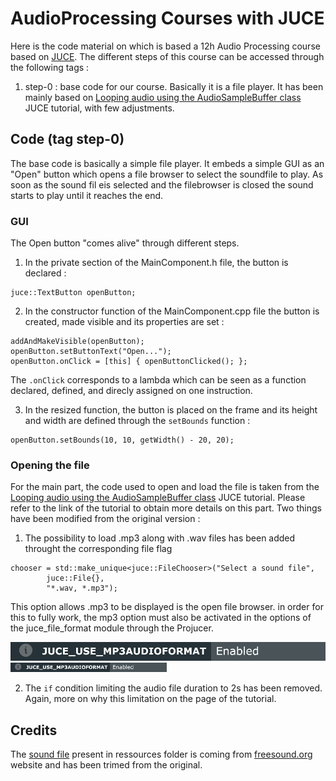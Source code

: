 # AudioProcessing Courses with JUCE

Here is the code material on which is based a 12h Audio Processing course based on [JUCE](http://juce.com).
The different steps of this course can be accessed through the following tags :

1. step-0 : base code for our course. Basically it is a file player. It has been mainly based on [Looping audio using the AudioSampleBuffer class](https://docs.juce.com/master/tutorial_looping_audio_sample_buffer.html) JUCE tutorial, with few adjustments.


## Code (tag step-0)

The base code is basically a simple file player. It embeds a simple GUI as an "Open" button which opens a file browser to select the soundfile to play.
As soon as the sound fil eis selected and the filebrowser is closed the sound starts to play until it reaches the end.

### GUI
The Open button "comes alive" through different steps.

1. In the private section of the MainComponent.h file, the button is declared :
```
juce::TextButton openButton;
```

2. In the constructor function of the MainComponent.cpp file the button is created, made visible and its properties are set : 
```
addAndMakeVisible(openButton);
openButton.setButtonText("Open...");
openButton.onClick = [this] { openButtonClicked(); };
```
The `.onClick` corresponds to a lambda which can be seen as a function declared, defined, and direcly assigned on one instruction.

3. In the resized function, the button is placed on the frame and its height and width are defined through the `setBounds` function :
```
openButton.setBounds(10, 10, getWidth() - 20, 20);
```

### Opening the file
For the main part, the code used to open and load the file is taken from the [Looping audio using the AudioSampleBuffer class](https://docs.juce.com/master/tutorial_looping_audio_sample_buffer.html) JUCE tutorial.
Please refer to the link of the tutorial to obtain more details on this part.
Two things have been modified from the original version : 
1. The possibility to load .mp3 along with .wav files has been added throught the corresponding file flag
```
chooser = std::make_unique<juce::FileChooser>("Select a sound file",
        juce::File{},
        "*.wav, *.mp3");
```
This option allows .mp3 to be displayed is the open file browser. in order for this to fully work, the mp3 option must also be activated in the options of the juce_file_format module through the Projucer.

![mp3 enabled option of the juce_audio_formats in the projucer](img/projucer_mp3_format_enabled.png)
<img src="img/projucer_mp3_format_enabled.png" alt = "mp3 enabled option of the juce_audio_formats in the projucer" width = 250 height = 15>

2. The `if` condition limiting the audio file duration to 2s has been removed. Again, more on why this limitation on the page of the tutorial.



## Credits

The [sound file](https://freesound.org/people/ValentinSosnitskiy/sounds/495482/0) present in ressources folder is coming from [freesound.org](freesound.org) website and has been trimed from the original.





